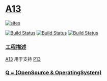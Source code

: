 # [A13](https://github.com/OS-Q/A13)

[![sites](http://182.61.61.133/link/resources/OSQ.png)](http://www.OS-Q.com)

[![Build Status](https://github.com/OS-Q/A13/workflows/macos/badge.svg)](https://github.com/OS-Q/A13/actions/workflows/macos.yml)
[![Build Status](https://github.com/OS-Q/A13/workflows/ubuntu/badge.svg)](https://github.com/OS-Q/A13/actions/workflows/ubuntu.yml)
[![Build Status](https://github.com/OS-Q/A13/workflows/windows/badge.svg)](https://github.com/OS-Q/A13/actions/workflows/windows.yml)


### [工程描述](https://github.com/OS-Q/A13/wiki)

[A13](https://github.com/OS-Q/A13) 用于支持 [P13](https://github.com/OS-Q/P13)

### [Q = (OpenSource & OperatingSystem) ](http://www.OS-Q.com)
